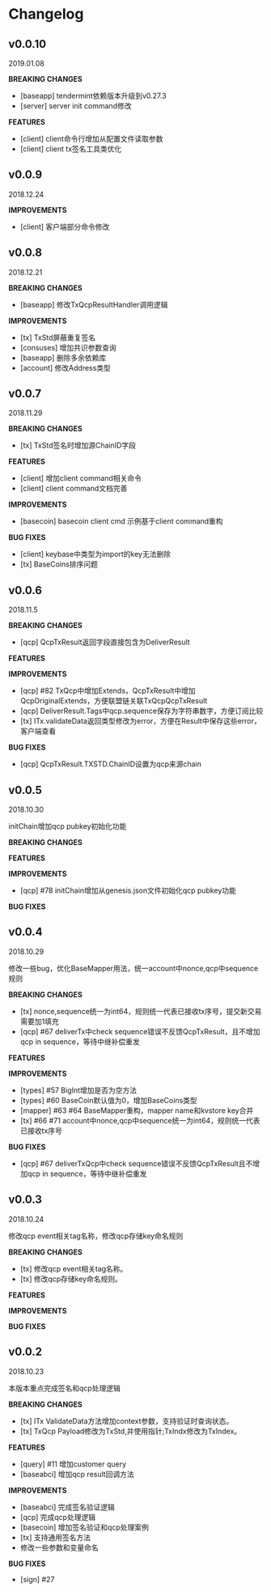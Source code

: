 # Changelog

## v0.0.10
2019.01.08

**BREAKING CHANGES**
* [baseapp] tendermint依赖版本升级到v0.27.3
* [server]  server init command修改

**FEATURES**
* [client] client命令行增加从配置文件读取参数
* [client] client tx签名工具类优化

## v0.0.9
2018.12.24

**IMPROVEMENTS**
* [client] 客户端部分命令修改

## v0.0.8
2018.12.21

**BREAKING CHANGES**
* [baseapp] 修改TxQcpResultHandler调用逻辑

**IMPROVEMENTS**
* [tx] TxStd屏蔽重复签名
* [consuses] 增加共识参数查询
* [baseapp] 删除多余依赖库
* [account] 修改Address类型


## v0.0.7
2018.11.29

**BREAKING CHANGES**
* [tx] TxStd签名时增加源ChainID字段

**FEATURES**
* [client] 增加client command相关命令
* [client] client command文档完善

**IMPROVEMENTS**
* [basecoin] basecoin client cmd 示例基于client command重构

**BUG FIXES**
* [client] keybase中类型为import的key无法删除
* [tx] BaseCoins排序问题

## v0.0.6
2018.11.5

**BREAKING CHANGES**
* [qcp] QcpTxResult返回字段直接包含为DeliverResult

**FEATURES**

**IMPROVEMENTS**
* [qcp] #82 TxQcp中增加Extends，QcpTxResult中增加QcpOriginalExtends，方便联盟链关联TxQcpQcpTxResult
* [qcp] DeliverResult.Tags中qcp.sequence保存为字符串数字，方便订阅比较
* [tx] ITx.validateData返回类型修改为error，方便在Result中保存这些error，客户端查看

**BUG FIXES**
* [qcp] QcpTxResult.TXSTD.ChainID设置为qcp来源chain

## v0.0.5

2018.10.30

initChain增加qcp pubkey初始化功能

**BREAKING CHANGES**

**FEATURES**

**IMPROVEMENTS**

* [qcp] #78 initChain增加从genesis.json文件初始化qcp pubkey功能

**BUG FIXES**

## v0.0.4

2018.10.29

修改一些bug，优化BaseMapper用法，统一account中nonce,qcp中sequence规则

**BREAKING CHANGES**

* [tx] nonce,sequence统一为int64，规则统一代表已接收tx序号，提交新交易需要加1填充
* [qcp] #67 deliverTx中check sequence错误不反馈QcpTxResult，且不增加qcp in sequence，等待中继补偿重发

**FEATURES**


**IMPROVEMENTS**

* [types] #57 BigInt增加是否为空方法
* [types] #60 BaseCoin默认值为0，增加BaseCoins类型
* [mapper] #63 #64 BaseMapper重构，mapper name和kvstore key合并
* [tx] #66 #71 account中nonce,qcp中sequence统一为int64，规则统一代表已接收tx序号

**BUG FIXES**
* [qcp] #67 deliverTxQcp中check sequence错误不反馈QcpTxResult且不增加qcp in sequence，等待中继补偿重发

## v0.0.3

2018.10.24

修改qcp event相关tag名称，修改qcp存储key命名规则

**BREAKING CHANGES**

* [tx] 修改qcp event相关tag名称。
* [tx] 修改qcp存储key命名规则。

**FEATURES**


**IMPROVEMENTS**


**BUG FIXES**


## v0.0.2

2018.10.23

本版本重点完成签名和qcp处理逻辑

**BREAKING CHANGES**

* [tx] ITx ValidateData方法增加context参数，支持验证时查询状态。
* [tx] TxQcp Payload修改为TxStd,并使用指针;TxIndx修改为TxIndex。

**FEATURES**

* [query] #11 增加customer query
* [baseabci] 增加qcp result回调方法

**IMPROVEMENTS**

* [baseabci] 完成签名验证逻辑
* [qcp] 完成qcp处理逻辑
* [basecoin] 增加签名验证和qcp处理案例
* [tx] 支持通用签名方法
* 修改一些参数和变量命名

**BUG FIXES**
* [sign] #27

